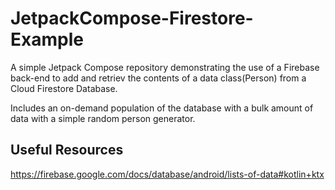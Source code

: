 # JetpackCompose-Firestore-Example
A simple Jetpack Compose repository demonstrating the use of a Firebase back-end to add and retriev the contents of a data class(Person) from a Cloud Firestore Database. 

Includes an on-demand population of the database with a bulk amount of data with a simple random person generator.

## Useful Resources
https://firebase.google.com/docs/database/android/lists-of-data#kotlin+ktx
